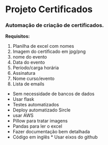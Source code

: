 # Projeto Certificados

### Automação de criação de certificados.  

**Requisitos:**  

1. Planilha de excel com nomes  
2. Imagem do certificado em jpg/png 
3. nome do evento  
4. Data do evento   
5. Período/carga horária   
6. Assinatura  
7. Nome curso/evento  
8. Lista de emails  
  
    
    
* Sem necessidade de bancos de dados  
* Usar flask  
* Testes automatizados  
* Deploy automatizado Sircle  
* usar AWS   
* Pillow para tratar imagens   
* Pandas para ler o excel  
* Fazer documentação bem detalhada  
* Código em inglês * Usar eixos do github
